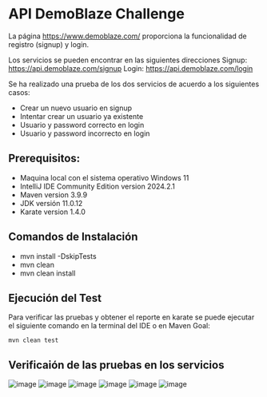# API DemoBlaze Challenge

La página https://www.demoblaze.com/ proporciona la funcionalidad de registro (signup) y login. 


Los servicios se pueden encontrar en las siguientes direcciones
Signup: https://api.demoblaze.com/signup
Login: https://api.demoblaze.com/login


Se ha realizado una prueba de los dos servicios de acuerdo a los siguientes casos:
  - Crear un nuevo usuario en signup
  - Intentar crear un usuario ya existente
  - Usuario y password correcto en login
  - Usuario y password incorrecto en login

## Prerequisitos:
  - Maquina local con el sistema operativo Windows 11
  - IntelliJ IDE Community Edition version 2024.2.1
  - Maven version 3.9.9
  - JDK versión 11.0.12
  - Karate version 1.4.0

## Comandos de Instalación
  - mvn install -DskipTests
  - mvn clean
  - mvn clean install

## Ejecución del Test
Para verificar las pruebas y obtener el reporte en karate se puede ejecutar el siguiente comando en la terminal del IDE o en Maven Goal:
  ```
  mvn clean test
  ```
## Verificaión de las pruebas en los servicios

![image](https://github.com/user-attachments/assets/5d38426a-7b62-4537-a538-fa7207ea0bd9)
![image](https://github.com/user-attachments/assets/3624ddbf-2fcd-4422-bf67-0c2dde2d773b)
![image](https://github.com/user-attachments/assets/983d1f98-4c24-4cf4-9563-37885906eece)
![image](https://github.com/user-attachments/assets/82f25ba6-57e8-4bb1-9df9-da54c41b8d0f)
![image](https://github.com/user-attachments/assets/6b712760-669f-4997-acbb-b08878299b2a)
![image](https://github.com/user-attachments/assets/af77e50d-6885-47ae-9f0c-29eff097f77f)








